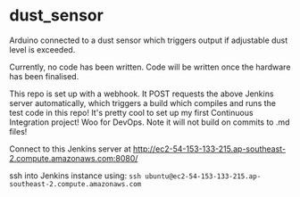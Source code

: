 # dust_sensor

Arduino connected to a dust sensor which triggers output if adjustable dust level is exceeded.

Currently, no code has been written. Code will be written once the hardware has been finalised.

This repo is set up with a webhook. It POST requests the above Jenkins server automatically, which triggers a build which compiles and runs the test code in this repo! It's pretty cool to set up my first Continuous Integration project! Woo for DevOps.
Note it will not build on commits to .md files!

Connect to this Jenkins server at http://ec2-54-153-133-215.ap-southeast-2.compute.amazonaws.com:8080/


ssh into Jenkins instance using:
`ssh ubuntu@ec2-54-153-133-215.ap-southeast-2.compute.amazonaws.com`


